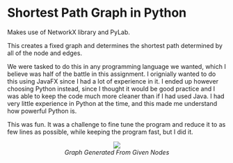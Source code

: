 # Shortest Path Graph in Python

Makes use of NetworkX library and PyLab.

This creates a fixed graph and determines the shortest path determined by all of the node and edges.

We were tasked to do this in any programming language we wanted, which I believe was half of the battle in this assignment. I orignially wanted to do this using JavaFX since I had a lot of experience in it. I ended up however choosing Python instead, since I thought it would be good practice and I was able to keep the code much more cleaner than if I had used Java. I had very little experience in Python at the time, and this made me understand how powerful Python is.

This was fun. It was a challenge to fine tune the program and reduce it to as few lines as possible, while keeping the program fast, but I did it.

<p align="center">
  <img src="https://user-images.githubusercontent.com/11577850/67624705-0b9d6c00-f802-11e9-9703-3b2610f0c986.PNG">
  <br>
  <em> Graph Generated From Given Nodes
</p>
